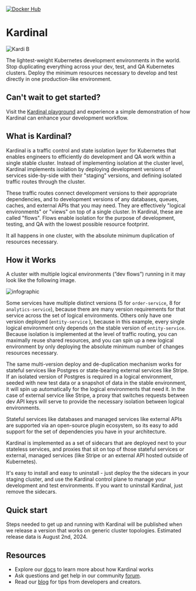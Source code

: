 [![Docker Hub](https://img.shields.io/badge/dockerhub-images-important.svg?logo=docker)](https://hub.docker.com/u/kurtosistech)

# Kardinal

![Kardi B](https://kardinal.dev/_next/static/media/kardinal-orange.65ea335b.png)

The lightest-weight Kubernetes development environments in the world. Stop duplicating everything across your dev, test, and QA Kubernetes clusters. Deploy the minimum resources necessary to develop and test directly in one production-like environment.

## Can't wait to get started?

Visit the [Kardinal playground](https://github.com/kurtosis-tech/kardinal-playground/) and experience a simple demonstration of how Kardinal can enhance your development workflow.

## What is Kardinal?

Kardinal is a traffic control and state isolation layer for Kubernetes that enables engineers to efficiently do development and QA work within a single stable cluster. Instead of implementing isolation at the cluster level, Kardinal implements isolation by deploying development versions of services side-by-side with their "staging" versions, and defining isolated traffic routes through the cluster.

These traffic routes connect development versions to their appropriate dependencies, and to development versions of any databases, queues, caches, and external APIs that you may need. They are effectively "logical environments" or "views" on top of a single cluster. In Kardinal, these are called "flows". Flows enable isolation for the purpose of development, testing, and QA with the lowest possible resource footprint.

It all happens in one cluster, with the absolute minimum duplication of resources necessary.

## How it Works

A cluster with multiple logical environments (”dev flows”) running in it may look like the following image. 

![infographic](https://github.com/user-attachments/assets/343a44bc-2119-4368-a338-f27dc2271d8f)

Some services have multiple distinct versions (5 for `order-service`, 8 for `analytics-service`), because there are many version requirements for that service across the set of logical environments. Others only have one version deployed (`entity-service` ), because in this example, every single logical environment only depends on the stable version of `entity-service`. Because isolation is implemented at the level of traffic routing, you can maximally reuse shared resources, and you can spin up a new logical environment by only deploying the absolute minimum number of changes resources necessary.

The same multi-version deploy and de-duplication mechanism works for stateful services like Postgres or state-bearing external services like Stripe. If an isolated version of Postgres is required in a logical environment, seeded with new test data or a snapshot of data in the stable environment, it will spin up automatically for the logical environments that need it. In the case of external service like Stripe, a proxy that switches requests between dev API keys will serve to provide the necessary isolation between logical environments.

Stateful services like databases and managed services like external APIs are supported via an open-source plugin ecosystem, so its easy to add support for the set of dependencies you have in your architecture.

Kardinal is implemented as a set of sidecars that are deployed next to your stateless services, and proxies that sit on top of those stateful services or external, managed services (like Stripe or an external API hosted outside of Kubernetes).

It's easy to install and easy to uninstall - just deploy the the sidecars in your staging cluster, and use the Kardinal control plane to manage your development and test environments. If you want to uninstall Kardinal, just remove the sidecars.

## Quick start

Steps needed to get up and running with Kardinal will be published when we release a version that works on generic cluster topologies. Estimated release data is August 2nd, 2024.

## Resources

- Explore our [docs](https://kardinal.dev) to learn more about how Kardinal works
- Ask questions and get help in our community [forum](https://discuss.kardinal.dev).
- Read our [blog](https://blog.kardinal.dev/) for tips from developers and creators.
